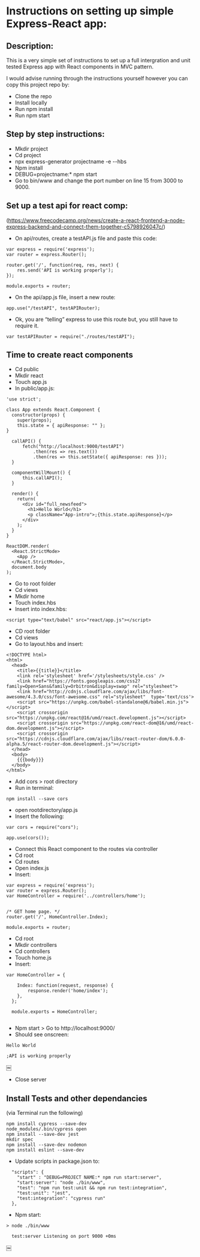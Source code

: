 # Instructions on setting up simple Express-React app:

## Description:

This is a very simple set of instructions to set up a full intergration and unit tested Express app with React components in MVC pattern. 

I would advise running through the instructions yourself however you can copy this project repo by:

* Clone the repo
* Install locally
* Run npm install 
* Run npm start


## Step by step instructions: 

* Mkdir project 
* Cd project 
* npx express-generator projectname -e --hbs
* Npm install
* DEBUG=projectname:* npm start
* Go to bin/www and change the port number on line 15 from 3000 to 9000.

## Set up a test api for react comp: 
(https://www.freecodecamp.org/news/create-a-react-frontend-a-node-express-backend-and-connect-them-together-c5798926047c/)

* On api/routes, create a testAPI.js file and paste this code:

```
var express = require('express');
var router = express.Router();

router.get('/', function(req, res, next) {
    res.send('API is working properly');
});

module.exports = router;

```

* On the api/app.js file, insert a new route:

```
app.use("/testAPI", testAPIRouter);

```

* Ok, you are “telling” express to use this route but, you still have to require it.

```
var testAPIRouter = require("./routes/testAPI");

```

## Time to create react components 

* Cd public 
* Mkdir react 
* Touch app.js 
* In public/app.js: 

```
'use strict';

class App extends React.Component {
  constructor(props) {
    super(props);
    this.state = { apiResponse: "" };
}

  callAPI() {
      fetch("http://localhost:9000/testAPI")
          .then(res => res.text())
          .then(res => this.setState({ apiResponse: res }));
  }

  componentWillMount() {
      this.callAPI();
  }

  render() {
    return(
      <div id="full_newsfeed">
        <h1>Hello World</h1>
        <p className="App-intro">;{this.state.apiResponse}</p>
      </div>
    );
  }
}

ReactDOM.render(
  <React.StrictMode>
    <App />
  </React.StrictMode>,
  document.body
);

```

* Go to root folder 
* Cd views 
* Mkdir home 
* Touch index.hbs 
* Insert into index.hbs:

```
<script type="text/babel" src="react/app.js"></script>

```
* CD root folder
* Cd views 
* Go to layout.hbs and insert: 

```
<!DOCTYPE html>
<html>
  <head>
    <title>{{title}}</title>
    <link rel='stylesheet' href='/stylesheets/style.css' />
    <link href="https://fonts.googleapis.com/css2?family=Open+Sans&family=Orbitron&display=swap" rel="stylesheet">
    <link href="http://cdnjs.cloudflare.com/ajax/libs/font-awesome/4.3.0/css/font-awesome.css" rel="stylesheet"  type='text/css'>
    <script src="https://unpkg.com/babel-standalone@6/babel.min.js"></script>
    <script crossorigin src="https://unpkg.com/react@16/umd/react.development.js"></script>
    <script crossorigin src="https://unpkg.com/react-dom@16/umd/react-dom.development.js"></script>
    <script crossorigin src="https://cdnjs.cloudflare.com/ajax/libs/react-router-dom/6.0.0-alpha.5/react-router-dom.development.js"></script>
  </head>
  <body>
    {{{body}}}
  </body>
</html>
```

* Add cors > root directory
* Run in terminal: 
```
npm install --save cors
```

* open rootdirectory/app.js
* Insert the following:

``` 
var cors = require("cors");
```
```
app.use(cors());

```

* Connect this React component to the routes via controller 
* Cd root 
* Cd routes 
* Open index.js 
* Insert:

```
var express = require('express');
var router = express.Router();
var HomeController = require('../controllers/home');


/* GET home page. */
router.get('/', HomeController.Index);

module.exports = router;

```
* Cd root 
* Mkdir controllers 
* Cd controllers 
* Touch home.js 
* Insert:

```
var HomeController = {

    Index: function(request, response) {
        response.render('home/index');  
    },
  };
  
  module.exports = HomeController;
  
```
* Npm start > Go to http://localhost:9000/
* Should see onscreen: 

```
Hello World 

;API is working properly

```
￼
* Close server 

## Install Tests and other dependancies

(via Terminal run the following)
```
npm install cypress --save-dev
node_modules/.bin/cypress open
npm install --save-dev jest
mkdir spec
npm install --save-dev nodemon
npm install eslint --save-dev
```

* Update scripts in package.json to:
```
  "scripts": {
    "start" : "DEBUG=PROJECT NAME:* npm run start:server",
    "start:server": "node ./bin/www",
    "test": "npm run test:unit && npm run test:integration",
    "test:unit": "jest",
    "test:integration": "cypress run"
  },
```

* Npm start:

```
> node ./bin/www

  test:server Listening on port 9000 +0ms
```

￼
